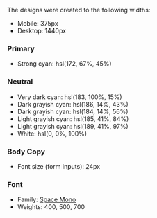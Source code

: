 The designs were created to the following widths:
- Mobile: 375px
- Desktop: 1440px

### Primary
- Strong cyan: hsl(172, 67%, 45%)

### Neutral
- Very dark cyan: hsl(183, 100%, 15%)
- Dark grayish cyan: hsl(186, 14%, 43%)
- Dark grayish cyan: hsl(184, 14%, 56%)
- Light grayish cyan: hsl(185, 41%, 84%)
- Light grayish cyan: hsl(189, 41%, 97%)
- White: hsl(0, 0%, 100%)

### Body Copy
- Font size (form inputs): 24px

### Font
- Family: [Space Mono](https://fonts.google.com/specimen/Space+Mono)
- Weights: 400, 500, 700
